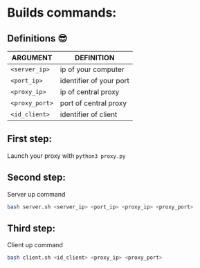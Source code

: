 # Builds commands:

## Definitions :sunglasses:

| ARGUMENT       | DEFINITION              |
| -------------- | ----------------------- |
| `<server_ip>`  | ip of your computer     |
| `<port_ip>`    | identifier of your port |
| `<proxy_ip>`   | ip of central proxy     |
| `<proxy_port>` | port of central proxy   |
| `<id_client>`  | identifier of client    |

## First step:

Launch your proxy with `python3 proxy.py`

## Second step:

Server up command

```bash
bash server.sh <server_ip> <port_ip> <proxy_ip> <proxy_port>
```

## Third step:

Client up command

```bash
bash client.sh <id_client> <proxy_ip> <proxy_port>
```
